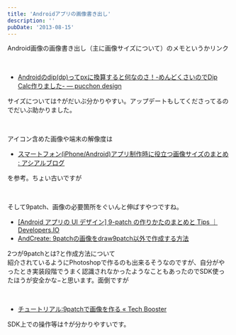 ```yaml
---
title: 'Androidアプリの画像書き出し'
description: ''
pubDate: '2013-08-15'
---
```


<p>Android画像の画像書き出し（主に画像サイズについて）のメモというかリンク</p>
<p>&nbsp;</p>
<ul>
<li><a href="http://pucchon.net/?page_id=883">Androidのdip(dp)ってpxに換算すると何なのさ！-めんどくさいのでDip Calc作りました- — pucchon design</a></li>
</ul>
<p>サイズについては↑がだいぶ分かりやすい。アップデートもしてくださってるのでだいぶ助かりました。</p>
<p>&nbsp;</p>
<p>アイコン含めた画像や端末の解像度は</p>
<ul>
<li><a href="http://blog.asial.co.jp/814">スマートフォン(iPhone/Android)アプリ制作時に役立つ画像サイズのまとめ : アシアルブログ</a></li>
</ul>
<p>を参考。ちょい古いですが</p>
<p>&nbsp;</p>
<p>そして9patch、画像の必要箇所をぐいんと伸ばすやつですね。</p>
<ul>
<li><a href="http://dev.classmethod.jp/smartphone/android/android-ui-design-9-patch/">[Android アプリの UI デザイン] 9-patch の作りかたのまとめと Tips ｜ Developers.IO</a></li>
<li><a href="http://htomiyama.blogspot.jp/2012/09/9patchdraw9patch.html">AndCreate: 9patchの画像をdraw9patch以外で作成する方法</a></li>
</ul>
<p>2つが9patchとは?と作成方法について<br>
紹介されているようにPhotoshopで作るのも出来るそうなのですが、自分がやったとき実装段階でうまく認識されなかったようなこともあったのでSDK使ったほうが安全かな−と思います。面倒ですが</p>
<p>&nbsp;</p>
<ul>
<li><a href="http://techbooster.jpn.org/andriod/environment/3996/">チュートリアル:9patchで画像を作る « Tech Booster</a></li>
</ul>
<p>SDK上での操作等は↑が分かりやすいです。</p>

